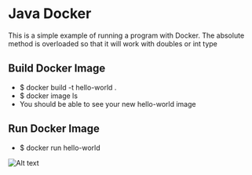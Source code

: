 # Java Docker
This is a simple example of running a program with Docker. The absolute method is overloaded so that it will work with doubles or int type

## Build Docker Image
* $ docker build -t hello-world .
* $ docker image ls
* You should be able to see your new hello-world image

## Run Docker Image
* $ docker run hello-world



![Alt text](https://i2.wp.com/blog.knoldus.com/wp-content/uploads/2018/05/pasted-image-0.png?resize=810%2C416&ssl=1 "Docker With Go :smiley:")